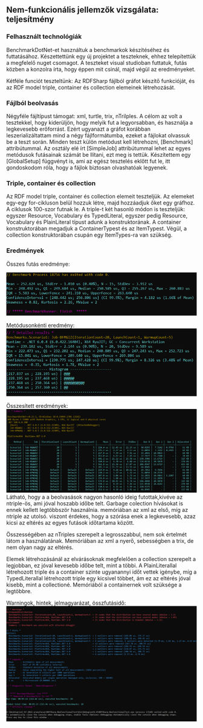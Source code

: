 ## Nem-funkcionális jellemzők vizsgálata: teljesítmény

### Felhasznált technológiák
BenchmarkDotNet-et használtuk a benchmarkok készítéséhez és futtatásához.
Készettettünk egy új projektet a teszteknek, ehhez telepítettük a megfelelő nuget csomagot.
A teszteket visual studioban futtatuk, futás közben a konzolra írta, hogy éppen mit csinál, majd végül az eredményeket.

 Kétféle funciót teszteltünk: Az RDFSharp fájlból gráfot készítő funkcióját, és az RDF model triple, container és collection elemeinek létrehozását.
 
 ### Fájlból beolvasás
 
 Négyféle fájltípust támogat: xml, turtle, trix, nTrilples. A célom az volt a tesztekkel, hogy kiderüljön,
 hogy melyik fut a legyorsabban, és használja a legkevesebb erőforrást. 
 Ezért ugyanazt a gráfot korábban leszerializáltattam mind a négy fájlformátumba, ezeket a fájlokat olvassuk be a teszt során.
 Minden teszt külön metódust kell létrehozni, [Benchmark] attribútummal. Az osztály elé írt [SimpleJob] attribútummal lehet az egyes metódusok futásainak számát be
 llítani, ezt meg is tettük. Készítettem egy [GlobalSetup] függvényt is, ami az egész tesztelés eklőtt fut le, itt gondoskodom róla, hogy a fájlok
 biztosan olvashatóak legyenek.

### Triple, container és collection
Az RDF model triple, container és collection elemeit teszteljük. Az elemeket egy-egy for-cikluson belül hozzuk létre, majd hozzáadjuk őket egy gráfhoz. A ciklusok 100-szor futnak le. A triple-t két hasonló módon is teszteljük: egyszer Resource, Vocabulary és TypedLiteral, egyszer pedig Resource, Vocabulary és PlainLiteral típust adunk a konstruktorának. A container konstruktorában megadjuk a ContainerTypest és az ItemTypest. Végül, a collection konstruktorában csupán egy ItemTypes-ra van szükség.
 
 ### Eredmények
 
Összes futás eredménye:

 ![](1.png)
 
 Metódusonkénti eredmény:
 ![](2.png)
 
Összesített eredmények:
 ![](3.png)
Látható, hogy a a beolvasások nagyon hasonló ideig futottak,kivéve az ntriple-ös, ami jóval hoszabb időbe telt. 
Garbage colection hívásokat is ennek kellett legtöbbször használnia. memóriában az xml az első, míg az ntriple az utolsó.
viszont érdekes, hogy a szórása enek a legkevesebb, azaz kicsi az eltérés az egyes futások időtartama között.

Összességében az nTriples szerepelt a legrosszabbul, nem sok értelmét látom a használatának.
Memóriában az xml a nyerő, sebességben a trix, de nem olyan nagy az eltérés.

Elemek létrehozásánál az elvárásoknak megfelelően a collection szerepelt a legjobban, ez jóval kevesebb időbe telt, mint a többi. A PlainLiterallal létrehozott triple és a container szinte ugyanannyi időt vettek igénybe, míg a TypedLiterallal létrehozott triple egy kicsivel többet, ám ez az eltérés jóval kisebb, mint a collectioné. Memóriából a containernek volt szüksége a legtöbbre.
 
 Warningok, hintek, jelmagyarázat, összfutásidő:
 ![](4.png)
